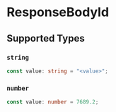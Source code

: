 # ResponseBodyId


## Supported Types

### `string`

```typescript
const value: string = "<value>";
```

### `number`

```typescript
const value: number = 7689.2;
```

